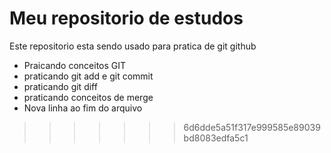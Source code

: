 # Meu repositorio de estudos

Este repositorio esta sendo usado para pratica de git github
- Praicando conceitos GIT
- praticando git add e git commit
- praticando git diff
- praticando conceitos de merge
- Nova linha ao fim do arquivo

>>>>>>> 6d6dde5a51f317e999585e89039bd8083edfa5c1
